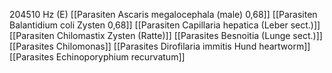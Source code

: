 204510 Hz (E)
[[Parasiten Ascaris megalocephala (male) 0,68]]
[[Parasiten Balantidium coli Zysten 0,68]]
[[Parasiten Capillaria hepatica (Leber sect.)]]
[[Parasiten Chilomastix Zysten (Ratte)]]
[[Parasites Besnoitia (Lunge sect.)]]
[[Parasites Chilomonas]]
[[Parasites Dirofilaria immitis Hund heartworm]]
[[Parasites Echinoporyphium recurvatum]]